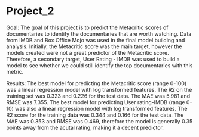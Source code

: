 # Project_2
Goal:
The goal of this project is to predict the Metacritic scores of documentaries to identify the documentaries that are worth watching. Data from IMDB and Box Office Mojo was used in the final model building and analysis. Initially, the Metacritic score was the main target, however the models created were not a great predictor of the Metacritic score. Therefore, a secondary target, User Rating - IMDB was used to build a model to see whether we could still identify the top documentaries with this metric. 

Results:
The best model for predicting the Metacritic score (range 0-100) was a linear regression model with log transformed features. The R2 on the training set was 0.323 and 0.226 for the test data. The MAE was 5.981 and RMSE was 7.355. The best model for predicting User rating-IMDB (range 0-10) was also a linear regression model with log transformed features. The R2 score for the training data was 0.344 and 0.166 for the test data. The MAE was 0.353 and RMSE was 0.469, therefore the model is generally 0.35 points away from the acutal rating, making it a decent predictor.
